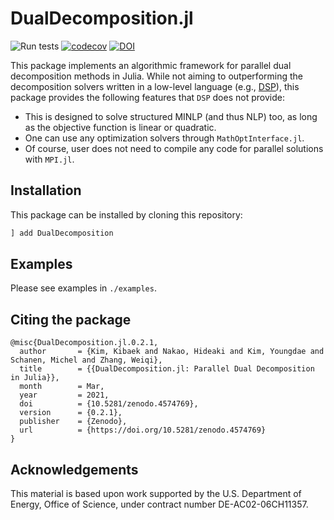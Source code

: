 # DualDecomposition.jl
![Run tests](https://github.com/kibaekkim/DualDecomposition.jl/workflows/Run%20tests/badge.svg)
[![codecov](https://codecov.io/gh/kibaekkim/DualDecomposition.jl/branch/master/graph/badge.svg)](https://codecov.io/gh/kibaekkim/DualDecomposition.jl)
[![DOI](https://zenodo.org/badge/169820113.svg)](https://zenodo.org/badge/latestdoi/169820113)

This package implements an algorithmic framework for parallel dual decomposition methods in Julia.
While not aiming to outperforming the decomposition solvers written in a low-level 
language (e.g., [DSP](https://github.com/Argonne-National-Laboratory/DSP)), this package provides
the following features that `DSP` does not provide:

- This is designed to solve structured MINLP (and thus NLP) too, as long as the objective function is linear or quadratic.
- One can use any optimization solvers through `MathOptInterface.jl`.
- Of course, user does not need to compile any code for parallel solutions with `MPI.jl`.

## Installation

This package can be installed by cloning this repository:
```julia
] add DualDecomposition
```

## Examples

Please see examples in `./examples`.

## Citing the package

```
@misc{DualDecomposition.jl.0.2.1,
  author       = {Kim, Kibaek and Nakao, Hideaki and Kim, Youngdae and Schanen, Michel and Zhang, Weiqi},
  title        = {{DualDecomposition.jl: Parallel Dual Decomposition in Julia}},
  month        = Mar,
  year         = 2021,
  doi          = {10.5281/zenodo.4574769},
  version      = {0.2.1},
  publisher    = {Zenodo},
  url          = {https://doi.org/10.5281/zenodo.4574769}
}
```

## Acknowledgements

This material is based upon work supported by the U.S. Department of Energy, Office of Science, under contract number DE-AC02-06CH11357.

